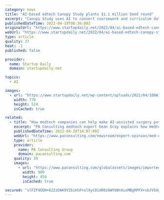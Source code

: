 ```yaml
---
category: news
title: "AI-based edtech Canopy Study plants $1.1 million Seed round"
excerpt: "Canopy Study uses AI to convert coursework and curriculum data into formative learning resources, including tests, quizzes and flashcards."
publishedDateTime: 2022-04-19T06:36:00Z
originalUrl: "https://www.startupdaily.net/2022/04/ai-based-edtech-canopy-study-plants-1-1-million-seed-round/"
webUrl: "https://www.startupdaily.net/2022/04/ai-based-edtech-canopy-study-plants-1-1-million-seed-round/"
type: article
quality: 37
heat: -1
published: false

provider:
  name: Startup Daily
  domain: startupdaily.net

topics:
  - AI

images:
  - url: "https://www.startupdaily.net/wp-content/uploads/2022/04/1O8A3288.jpg"
    width: 770
    height: 524
    isCached: true

related:
  - title: "How medtech companies can help make AI-assisted surgery possible"
    excerpt: "PA Consulting medtech expert Dean Gray explains how medtech companies will play an important role in making AI-assisted surgery possible."
    publishedDateTime: 2022-04-20T14:07:00Z
    webUrl: "https://www.paconsulting.com/newsroom/expert-opinion/med-device-online-how-medtech-companies-can-help-make-ai-assisted-surgery-possible-20-april-2022/"
    type: article
    provider:
      name: PA Consulting Group
      domain: paconsulting.com
    quality: 39
    images:
      - url: "https://www.paconsulting.com/globalassets/images/importedimage/115865-healthcare-avatar-image-hospital-900-x-450"
        width: 900
        height: 450
        isCached: true

secured: "slFZF9GOH+62ZzDAK9VIbiKhF+sl9yC0iXR0z6WYUBnXuxMBgRPFX+sbJV5Xgs92JvEaWmVlmuUdiyR6KfljG2Q5REHltamXxOj8Harqv2D5uHhRHNqdISA458EqY5SWtbJgVhmekEAkK9MVT47iR/KFSojRoq6YhQ9aw8t3hnu288DDfjtKxeFYqZs/EtpzWxHmQyEESIXMxM3Pu6Mt8OzfLwtKkUhyvwmGLeFoVEuBuWfNKNdrYcnMk35I9WT7mdC6LRB/IP5t1KcGvdDDmbEqnSSSUuDAPR6KiglfAA4ljdmXmGZyg+ioEE9SQWgy9p+pPrD4T99EeOybw9nF6SGdqVgemwkM6LSG4LcZTIY=;cbeEqNdwpE8H7JMtwlfvUA=="
---
```


